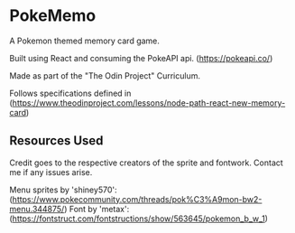 # PokeMemo

A Pokemon themed memory card game.

Built using React and consuming the PokeAPI api. (https://pokeapi.co/)

Made as part of the "The Odin Project" Curriculum.

Follows specifications defined in (https://www.theodinproject.com/lessons/node-path-react-new-memory-card)

## Resources Used

Credit goes to the respective creators of the sprite and fontwork. Contact me if any issues arise.

Menu sprites by 'shiney570': (https://www.pokecommunity.com/threads/pok%C3%A9mon-bw2-menu.344875/)
Font by 'metax': (https://fontstruct.com/fontstructions/show/563645/pokemon_b_w_1)
